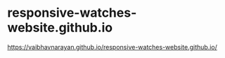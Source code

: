 # responsive-watches-website.github.io


https://vaibhavnarayan.github.io/responsive-watches-website.github.io/
